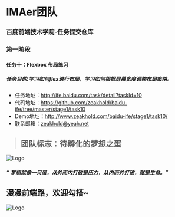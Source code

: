# IMAer团队

### 百度前端技术学院-任务提交仓库

### 第一阶段
#### 任务十：Flexbox 布局练习
##### 任务目的:学习如何flex进行布局，学习如何根据屏幕宽度调整布局策略。

* 任务地址：http://ife.baidu.com/task/detail?taskId=10
* 代码地址：https://github.com/zeakhold/baidu-ife/tree/master/stage1/task10
* Demo地址：http://www.zeakhold.com/baidu-ife/stage1/task10/
* 联系邮箱：zeakhold@yeah.net


>## 团队标志：待孵化的梦想之蛋

![Logo](http://www.zeakhold.com/images/logo-egg.jpg)

##### “ 梦想就像一只蛋，从外而内打破是压力，从内而外打破，就是生命。”



## 漫漫前端路，欢迎勾搭~
![Logo](http://www.zeakhold.com/images/ima-vida-big.jpg)
